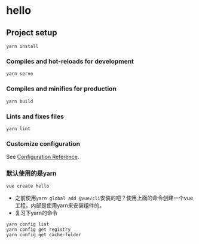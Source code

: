# hello

## Project setup
```
yarn install
```

### Compiles and hot-reloads for development
```
yarn serve
```

### Compiles and minifies for production
```
yarn build
```

### Lints and fixes files
```
yarn lint
```

### Customize configuration
See [Configuration Reference](https://cli.vuejs.org/config/).

### 默认使用的是yarn

```
vue create hello
```

- 之前使用`yarn global add @vue/cli`安装的吧？使用上面的命令创建一个vue工程，内部是使用yarn来安装组件的。
- 复习下yarn的命令

```
yarn config list
yarn config get registry
yarn config get cache-folder
```









